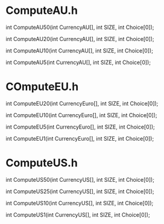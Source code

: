 # ComputeAU.h

int ComputeAU50(int CurrencyAU[], int SIZE, int Choice[0]);

int ComputeAU20(int CurrencyAU[], int SIZE, int Choice[0]);

int ComputeAU10(int CurrencyAU[], int SIZE, int Choice[0]);

int ComputeAU5(int CurrencyAU[], int SIZE, int Choice[0]);

# COmputeEU.h

int ComputeEU20(int CurrencyEuro[], int SIZE, int Choice[0]);

int ComputeEU10(int CurrencyEuro[], int SIZE, int Choice[0]);

int ComputeEU5(int CurrencyEuro[], int SIZE, int Choice[0]);

int ComputeEU1(int CurrencyEuro[], int SIZE, int Choice[0]);

# ComputeUS.h

int ComputeUS50(int CurrencyUS[], int SIZE, int Choice[0]);

int ComputeUS25(int CurrencyUS[], int SIZE, int Choice[0]);

int ComputeUS10(int CurrencyUS[], int SIZE, int Choice[0]);

int ComputeUS1(int CurrencyUS[], int SIZE, int Choice[0]);
